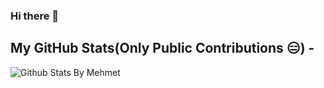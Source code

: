 ### Hi there 👋

<!--
**mehmeteyupoglu/mehmeteyupoglu** is a ✨ _special_ ✨ repository because its `README.md` (this file) appears on your GitHub profile.

## Currently under development

Here are some ideas to get you started:

- 🔭 I’m currently working on an e-commerce project
- 🌱 I’m currently learning ...
- 👯 I’m looking to collaborate on ...
- 🤔 I’m looking for help with ...
- 💬 Ask me about ...
- 📫 How to reach me: ...
- 😄 Pronouns: ...
- ⚡ Fun fact: ...
-->

## My GitHub Stats(Only Public Contributions 😑) -
  
  ![Github Stats By Mehmet](https://github-readme-stats.vercel.app/api?username=mehmeteyupoglu&show_icons=true&title_color=fff&icon_color=79ff97&text_color=9f9f9f&bg_color=151515)  
</br>
